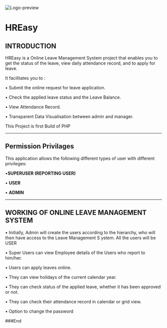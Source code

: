 ![Logo-preview](https://user-images.githubusercontent.com/58019458/179824928-49a6e66e-9ab2-444a-8bd3-41b818dc1fef.png)
# HREasy
## INTRODUCTION
HREasy is a  Online Leave Management System project  that enables you to get the status of the leave, view daily attendance record, and to apply for leave.

It facilitates you to :

• Submit the online request for leave application.

• Check the applied leave status and the Leave Balance.

• View Attendance Record.

• Transparent Data Visualisation between admin and manager. 

This Project is first Build of PHP

------------
## Permission Privilages

This application allows the following different types of user with different privileges:

•**SUPERUSER (REPORTING USER)**

• **USER**

• **ADMIN**


------------


## **WORKING OF ONLINE LEAVE MANAGEMENT SYSTEM**
• Initially, Admin will create the users according to the hierarchy, who will then
have access to the Leave Management S ystem. All the users will be USER

• Super Users can view Employee details of the Users who report to him/her.

• Users can apply leaves online.

• They can view holidays of the current calendar year.

• They can check status of the applied leave, whether it has been approved or
  not.

• They can check their attendance record in calendar or grid view.

• Option to change the password



###End
